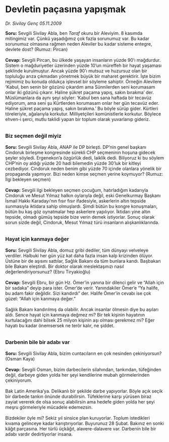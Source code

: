 # Devletin paçasına yapışmak

*Dr. Sivilay Genç 05.11.2009*

<div class="yazi"><b>Soru:</b> Sevgili Sivilay Abla, ben <i>Taraf</i> okuru bir Aleviyim. 8 kasımda mitingimiz var. Çünkü yaşadığımız çok fazla sorunumuz var. Bu kadar sorunumuz olmasına rağmen neden Aleviler bu kadar sisteme entegre, devlete dost? (Rumuz: Pircan) <b><br/><br/>Cevap:</b> Sevgili Pircan, bu ülkede yaşayan insanların yüzde 90’ı mağdurdur. Sistem o mağduriyetler üzerinden yüzde 10’un müreffeh bir hayat yaşaması şeklinde kurulmuştur. Ancak yüzde 90’ı mutsuz ve huzursuz olan bir topluluğu arıza çıkmadan yönetmek büyük bir maharet gerektirir. İşte bizim rejimimiz bu konuda oldukça işlevsel bir söyleme sahiptir. Örneğin Alevilere ‘Kabul, ben senin bir gözünü çıkardım ama Sünnilerden seni korumasam onlar iki gözünü çıkarır. Haline şükret paçama yapış, sakın bırakma’ der. Müslümanlara da aynı şeyi söyler: ‘Kabul ben sana haftada bir tecavüz ediyorum, ama seni şu Kürtlerden korumasam onlar her gün tecavüz eder. Haline şükret paçama yapış, sakın bırakma.’ Bu böyle sürüp gider. Kürtleri töreleriyle, ağalarıyla korkutur. Milliyetçileri komünistlerle korkutur. Böylece ehven-i şerci, mutlu taklidi yapan bir toplum olarak yuvarlanıp gideriz.   <b><br/><br/><br/><font size="3">Biz seçmen değil miyiz</font></b><font size="3"> </font><b><br/><br/>Soru:</b> Sevgili Sivilay Abla, ANAP ile DP birleşti. DP’nin genel başkanı Cindoruk birleşme kongresinde sürekli CHP seçmeninin hoşuna gidecek şeyler söyledi. Ergenekon’a özgürlük dedi, laiklik dedi. Biliyoruz ki bu söylem CHP’nin oy aldığı yüzde 20 hadi bilemedin yüzde 30’luk bir kitleyi cezbediyor. Cindoruk neden benim gibi yüzde 70 içinde olanlara yönelik bir propaganda yapmıyor. Bizi neden kimse seçmen yerine koymuyor? (Rumuz: İlgi bekleyen seçmen) <b><br/><br/>Cevap:</b> Sevgili ilgi bekleyen seçmen çocuğum, hatırladığım kadarıyla Cindoruk ve Mesut Yılmaz halkın oylarıyla değil, eski Genelkurmay Başkanı İsmail Hakkı Karadayı’nın fısır fısır ifadesiyle, askerlerin altın tepside sunmasıyla iktidara sahip olmuşlardı. Şimdi bütün bu kongre konuşmaları, bütün bu kaş göz oynatmalar hep askerlere yapılıyor. İktidarı yine altın tepside, olmadı gümüş tepside bize verin demek istiyorlar. Sonuç olarak sorun sizde değil, Cindoruk, Mesut Yılmaz türü insanların alışkanlıklarında.   <b><br/><br/><br/><font size="3">Hayat için kanmaya değer</font></b><font size="3"> </font><b><br/><br/>Soru:</b> Sevgili Sivilay Abla, domuz gribi dediler, tüm dünyayı velveleye verdiler. Halbuki her gün yüz kat daha fazla insan kalp krizinden ölüyor. Üstüne bir de aşısını sattılar, Sağlık Bakanı da tüm bunlara kandı. Başbakan bile Bakanı eleştirdi. Bir doktor olarak meslektaşınızı nasıl değerlendiriyorsunuz? (Ebru Tiryakioğlu) <b><br/><br/>Cevap:</b> Sevgili Ebru, bir gün Hz. Ömer’in yanına bir dilenci gelir ve “Allah için bir sadaka” deyip para ister. Ömer’de verir. Yanındakiler Ömer’e “Ya halife, bu adam fakir değildir. Sizi kandırdı” der. Halife Ömer’in cevabı ise çok güzel: “Allah için kanmaya değer.” <br/><br/>Sağlık Bakanı kandırılmış da olabilir. Ancak insanlar ölmesin diye bu aşıları aldı. Sence hayat için kanmaya değmez mi? Bir tek kişinin hayatının kurtulacağını dahi bilsek 25 milyon kişinin aşı olması gerekmez mi? Eğer hayatı bu kadar önemsersek ne terör kalır, ne şiddet.   <b><br/><br/><br/><font size="3">Darbenin bile bir adabı var</font></b><font size="3"> </font><b><br/><br/>Soru:</b> Sevgili Sivilay Abla, bizim cuntacıların en çok nesinden çekiniyorsun? (Osman Kaya) <b><br/><br/>Cevap:</b> Sevgili Osman, bizim darbecilerin silahından, tankından, tüfeğinden değil, darbeye giden yolda her şeyi kendilerine mubah görmelerinden çekiniyorum. <br/><br/>Bak Latin Amerika’ya. Delikanlı bir şekilde darbe yapıyorlar. Böyle açık seçik bir darbede tankın önünde durabilirsin. Tüfeklerine karşı yürüsen biraz zayiat vererek de olsa sonuç alabilirsin ama hedefe giden yolda her şeyi meşru görmeleriyle mücadele edemezsin.<br/><br/>Bizdekiler öyle mi? Sekiz yıl sinsice plan kuruyorlar. Toplum istedikleri kıvama gelinceye kadar karıştırıyorlar. Buyurunuz 28 Şubat. Bakınız en sonki kâğıt parçasına. Her türlü üçkâğıt, alavere-dalavere var. Darbenin bile bir adabı vardır dedirtiyorlar insana.
              </div>

